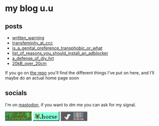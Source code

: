 # my blog u.u

## posts
- [written_warning](written_warning)
- [transfeminity_at_ccc](transfeminity_at_ccc)
- [is_a_genital_preference_transphobic_or_what](is_a_genital_preference_transphobic_or_what)
- [list_of_reasons_you_should_install_an_adblocker](list_of_reasons_you_should_install_an_adblocker)
- [a_defense_of_diy_hrt](a_defense_of_diy_hrt)
- [20kB_over_20cm](20kB_over_20cm)

If you go on [the repo](https://github.com/FuzzyLitchi/FuzzyLitchi.github.io) you'll find the different things I've put on here, and I'll maybe do an actual home page soon

## socials

I'm on [mastodon](https://queer.party/@polly), if you want to dm me you can ask for my signal.

[![blog.polly.computer](88x31/blog.polly.computer.png)](https://blog.polly.computer)
[![lyra.horse](88x31/lyra.horse.png)](https://lyra.horse)
[![hexadecimaldinosaur.com](88x31/hexadecimaldinosaur.com.png)](https://hexadecimaldinosaur.com)
